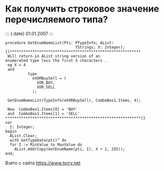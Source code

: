 Как получить строковое значение перечисляемого типа?
====================================================

::: {.date}
01.01.2007
:::

    procedure GetEnumNameList(Pti: PTypeInfo; AList: 
                                   TStrings; X: Integer);
    {(**********************************************************
     Will return in AList string version of an 
    enumerated type less the first X characters .
     eg X = 4
     and
              type
                eXORBuySell = (
                  XOR_BUY,
                  XOR_SELL
                );
     
     GetEnumNameList(TypeInfo(eXORBuySell), ComboBox1.Items, 4);
     
     Now  ComboBox1.Items[0] = 'BUY'
     and  ComboBox1.Items[1] = 'SELL'
    ************************************************************)}
    var
      I: Integer;
    begin
      AList.Clear;
      with GetTypeData(pti)^ do
      for I := MinValue to MaxValue do
        AList.Add(Copy(GetEnumName(pti, I), X + 1, 255));
    end;

Взято с сайта <https://www.torry.net>
